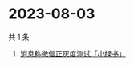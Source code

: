# 2023-08-03

共 1 条

<!-- BEGIN ZHIHUSEARCH -->
<!-- 最后更新时间 Thu Aug 03 2023 10:23:56 GMT+0800 (China Standard Time) -->
1. [消息称微信正灰度测试「小绿书」](https://www.zhihu.com/search?q=消息称微信正灰度测试「小绿书」)
<!-- END ZHIHUSEARCH -->

